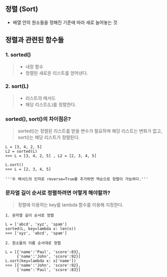 ## 정렬 (Sort)
* 배열 안의 원소들을 정해진 기준에 따라 새로 늘어놓는 것

## 정렬과 관련된 함수들
### 1. sorted()
> * 내장 함수
> * 정렬된 새로운 리스트를 얻어낸다.

### 2. sort(L)
> * 리스트의 메서드
> * 해당 리스트(L)를 정렬한다.

### sorted(), sort()의 차이점은?
> sorted()는 정렬된 리스트를 받을 변수가 필요하며 해당 리스트는 변화가 없고, sort()는 해당 리스트가 정렬된다.
```
L = [3, 4, 2, 5]
L2 = sorted(L)
>>> L = [3, 4, 2, 5] , L2 = [2, 3, 4, 5]

L.sort()
>>> L = [2, 3, 4, 5]

'''두 메서드의 인자로 reverse=True를 추가하면 역순으로 정렬이 가능하다.'''
```

### 문자열 길이 순서로 정렬하려면 어떻게 해야할까?
> 정렬에 이용하는 key를 lambda 함수를 이용해 지정한다.
```
1. 문자열 길이 순서로 정렬

L = ['abcd', 'xyz', 'spam']
sorted(L, key=lambda x: len(x))
>>> ['xyz', 'abcd', 'spam']

2. 원소들의 이름 순서대로 정렬

L = [{'name':'Paul', 'score':83},
     {'name':'John', 'score':92}]
L.sort(key=lambda x: x['name'])
>>> [{'name':'John', 'score':92},
     {'name':'Paul', 'score':83}]
```

